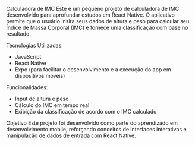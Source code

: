 Calculadora de IMC
Este é um pequeno projeto de calculadora de IMC desenvolvido para aprofundar estudos em React Native. O aplicativo permite que o usuário insira seus dados de altura e peso para calcular seu Índice de Massa Corporal (IMC) e fornece uma classificação com base no resultado.

Tecnologias Utilizadas:
- JavaScript
- React Native
- Expo (para facilitar o desenvolvimento e a execução do app em dispositivos móveis)
  
Funcionalidades:
- Input de altura e peso
- Cálculo do IMC em tempo real
- Exibição da classificação de acordo com o IMC calculado
  
Objetivo
Este projeto foi desenvolvido como parte do aprendizado em desenvolvimento mobile, reforçando conceitos de interfaces interativas e manipulação de dados de entrada com React Native.
